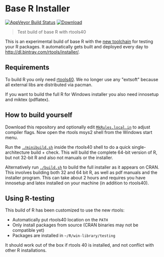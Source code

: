 # Base R Installer

[![AppVeyor Build Status](https://ci.appveyor.com/api/projects/status/github/r-windows/r-testing?svg=true)](https://ci.appveyor.com/project/jeroen/r-testing) 
[![Download](https://api.bintray.com/packages/rtools/installer/testing/images/download.svg)](https://dl.bintray.com/rtools/installer/R-testing-win.exe)

> Test build of base R with rtools40

This is an experimental build of base R with the [new toolchain](https://github.com/r-windows/rtools-installer) for testing your R packages. 
It automatically gets built and deployed every day to http://dl.bintray.com/rtools/installer/.

## Requirements

To build R you only need [rtools40](https://cran.r-project.org/bin/windows/testing/rtools40.html). We no longer use any "extsoft" because all external libs are distributed via pacman. 

If you want to build the full R for Windows installer you also need innosetup and miktex (pdflatex).

## How to build yourself

Download this repository and optionally edit [`MkRules.local.in`](MkRules.local.in) to adjust compiler flags. Now open the rtools msys2 shell from the Windows start menu.

Run the  [`./minibuild.sh`](minibuild.sh) inside the rtools40 shell to do a quick single-architecture build + check. This will build the complete 64-bit version of R, but not 32-bit R and also not manuals or the installer.

Alternatively run [`./build.sh`](build.sh) to build the full installer as it appears on CRAN. This involves building both 32 and 64 bit R, as well as pdf manuals and the installer program. This can take about 2 hours and requires you have innosetup and latex installed on your machine (in addition to rtools40).

## Using R-testing 

This build of R has been customized to use the new rtools:

 - Automatically put rtools40 location on the `PATH`
 - Only install packages from source (CRAN binaries may not be compatible yet)
 - Packages are installed in `~/R/win-library/testing`

It should work out of the box if rtools 40 is installed, and not conflict with other R installations.
